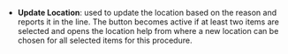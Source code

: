 - **Update Location**: used to update the location based on the reason and reports it in the line. The button becomes active if at least two items are selected and opens the location help from where a new location can be chosen for all selected items for this procedure.